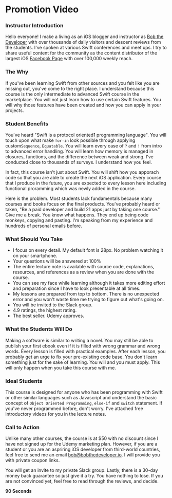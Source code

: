 # Promotion Video

### Instructor Introduction
Hello everyone! I make a living as an iOS blogger and instructor as [Bob the Developer](https://blog.bobthedeveloper.io) with over thousands of daily visitors and descent reviews from the students. I've spoken at various Swift conferences and meet ups. I try to share useful content for the community as the content distributor of the largest iOS [Facebook Page](https://www.facebook.com/apple.ios.developers) with over 100,000 weekly reach. 

### The Why
If you've been learning Swift from other sources and you felt like you are missing out, you've come to the right place. I understand because this course is the only intermediate to advanced Swift course in the marketplace. You will not just learn how to use certain Swift features. You will why those features have been created and how you can apply in your projects.

### Student Benefits
You've heard "Swift is a protocol oriented1 programming language". You will touch upon what make `for-in` look possible through applying custom`Sequence`, `Equatable`. You will learn every case of `?` and `!` from intro to advanced error handling. You will learn how memory is managed in closures, functions, and the difference between weak and strong.  I've conducted close to thousands of surveys. I understand how you feel.

In fact, this course isn't just about Swift. You will shift how you apporach code so that you are able to create the next iOS application. Every course that I produce in the future, you are expected to every lesson here including functional proramming which was newly added in the course.

Here is the problem. Most students lack fundamentals because many courses and books focus on the final products. You've probably heard or taken, "Be a paid developer and build 21 apps just by taking one course." Give me a break. You know what happens. They end up being code monkeys, copying and pasting. I'm speaking from my experience and hundreds of personal emails before.

### What Should You Take
- I focus on every detail. My default font is 28px. No problem watching it on your smartphone.
- Your questions willl be answered at 100%
- The entire lecture note is available with source code, explanations, resources, and references as a review when you are done with the course.
- You can see my face while learning although it takes more editing effort and preparation since I have to look presentable at all times.
- My lessons are prepared from top to bottom. There is no unexpected error and you won't waste time me trying to figure out what's going on.
- You will be invited to the Slack group.
- 4.9 ratings, the highest rating.
- The best seller. Udemy approves.

### What the Students Will Do
Making a software is similar to writing a novel. You may still be able to publish your first ebook even if it is filled with wrong grammar and wrong words. Every lesson is filled with practical examples. After each lesson, you probably get an urge to fix your pre-existing code base. You don't learn something just for the sake of learning. You will and you must apply. This will only happen when you take this course with me.

### Ideal Students
This course is designed for anyone who has been programming with Swift or other similar languages such as Javascript and understand the basic concept of `Object Oriented Programming`, `else-if` and `switch` statement. If you've never programmed before, don't worry. I've attached free introductory videos for you in the lecture notes.  

### Call to Action
Unlike many other courses, the course is at $50 with no discount since I have not signed up for the Udemy marketing plan. However, if you are a student or you are an aspriring iOS developer from third-world countries, feel free to send me an email bob@bobthedeveloper.io. I will provide you with private coupon links.

You will get an invite to my private Slack group. Lastly, there is a 30-day money back guarantee so just give it a try. You have nothing to lose. If you are not convinced yet, feel free to read through the reviews, and decide.


**90 Seconds**
